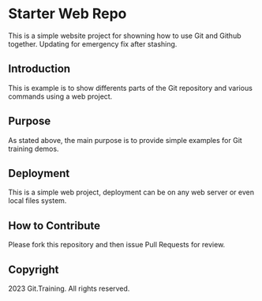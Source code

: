 # Starter Web Repo

This is a simple website project for showning how to use Git and Github together. Updating for emergency fix after stashing.

## Introduction

This is example is to show differents parts of the Git repository and various commands using a web project.

## Purpose

As stated above, the main purpose is to provide simple examples for Git training demos.

## Deployment

This is a simple web project, deployment can be on any web server or even local files system.

## How to Contribute

Please fork this repository and then issue Pull Requests for review.

## Copyright

2023 Git.Training. All rights reserved.